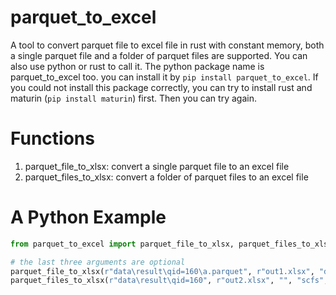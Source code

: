 # parquet_to_excel
A tool to convert parquet file to excel file in rust with constant memory, both a single parquet file and a folder of parquet files are supported.
You can also use python or rust to call it. The python package name is parquet_to_excel too. you can install it by `pip install parquet_to_excel`. If you could not install this package correctly, you can try to install rust and maturin (`pip install maturin`) first. Then you can try again.

# Functions
1. parquet_file_to_xlsx: convert a single parquet file to an excel file
2. parquet_files_to_xlsx: convert a folder of parquet files to an excel file

# A Python Example
```python
from parquet_to_excel import parquet_file_to_xlsx, parquet_files_to_xlsx

# the last three arguments are optional
parquet_file_to_xlsx(r"data\result\qid=160\a.parquet", r"out1.xlsx", "data", "", {"ddbm": "地点编码"})
parquet_files_to_xlsx(r"data\result\qid=160", r"out2.xlsx", "", "scfs", {"ddbm": "地点编码"})
```
